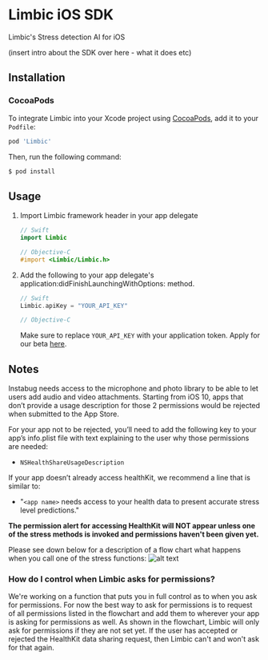 # Limbic iOS SDK
Limbic's Stress detection AI for iOS

(insert intro about the SDK over here - what it does etc)

## Installation

### CocoaPods

To integrate Limbic into your Xcode project using [CocoaPods](https://cocoapods.org), add it to your `Podfile`:

```ruby
pod 'Limbic'
```

Then, run the following command:

```bash
$ pod install
```

## Usage

1. Import Limbic framework header in your app delegate

    ```swift
    // Swift
    import Limbic
    ```
    
    ```objective-c
    // Objective-C
    #import <Limbic/Limbic.h>
    ```

2. Add the following to your app delegate's application:didFinishLaunchingWithOptions: method.
	
	```swift
	// Swift
	Limbic.apiKey = "YOUR_API_KEY"
	```
	```objective-c
	// Objective-C
	```
	Make sure to replace `YOUR_API_KEY` with your application token. Apply for our beta [here](https://sebastiaandevries.typeform.com/to/FGrq19).
  
## Notes
Instabug needs access to the microphone and photo library to be able to let users add audio and video attachments. Starting from iOS 10, apps that don’t provide a usage description for those 2 permissions would be rejected when submitted to the App Store.

For your app not to be rejected, you’ll need to add the following key to your app’s info.plist file with text explaining to the user why those permissions are needed:

* `NSHealthShareUsageDescription`

If your app doesn’t already access healthKit, we recommend a line that is similar to:

* "`<app name>` needs access to your health data to present accurate stress level predictions."

**The permission alert for accessing HealthKit will NOT appear unless one of the stress methods is invoked and permissions haven't been given yet.**

Please see down below for a description of a flow chart what happens when you call one of the stress functions:
![alt text](https://i.imgur.com/LWva5XS.png)

### How do I control when Limbic asks for permissions?

We're working on a function that puts you in full control as to when you ask for permissions. For now the best way to ask for permissions is to request of all permissions listed in the flowchart and add them to wherever your app is asking for permissions as well. As shown in the flowchart, Limbic will only ask for permissions if they are not set yet. If the user has accepted or rejected the HealthKit data sharing request, then Limbic can't and won't ask for that again.
